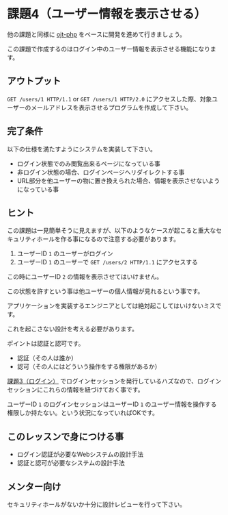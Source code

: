 # 課題4（ユーザー情報を表示させる）

他の課題と同様に [ojt-php](https://github.com/keitakn/ojt-php) をベースに開発を進めて行きましょう。

この課題で作成するのはログイン中のユーザー情報を表示させる機能になります。

## アウトプット

`GET /users/1 HTTP/1.1` or `GET /users/1 HTTP/2.0` にアクセスした際、対象ユーザーのメールアドレスを表示させるプログラムを作成して下さい。

## 完了条件

以下の仕様を満たすようにシステムを実装して下さい。

- ログイン状態でのみ閲覧出来るページになっている事
- 非ログイン状態の場合、ログインページへリダイレクトする事
- URL部分を他ユーザーの物に置き換えられた場合、情報を表示させないようになっている事

## ヒント

この課題は一見簡単そうに見えますが、以下のようなケースが起こると重大なセキュリティホールを作る事になるので注意する必要があります。

1. ユーザーID `1` のユーザーがログイン
2. ユーザーID `1` のユーザーで `GET /users/2 HTTP/1.1` にアクセスする

この時にユーザーID `2` の情報を表示させてはいけません。

この状態を許すという事は他ユーザーの個人情報が見れるという事です。

アプリケーションを実装するエンジニアとしては絶対起こしてはいけないミスです。

これを起こさない設計を考える必要があります。

ポイントは認証と認可です。

- 認証（その人は誰か）
- 認可（その人にはどういう操作をする権限があるか）

[課題3（ログイン）](https://github.com/keitakn/web-developer-ojt/blob/master/docs/server-side-programming/PHP/task3.md) でログインセッションを発行しているハズなので、ログインセッションにこれらの情報を紐づけておく事です。

ユーザーID `1` のログインセッションはユーザーID `1` のユーザー情報を操作する権限しか持たない。という状況になっていればOKです。

## このレッスンで身につける事

- ログイン認証が必要なWebシステムの設計手法
- 認証と認可が必要なシステムの設計手法

## メンター向け

セキュリティホールがないか十分に設計レビューを行って下さい。
